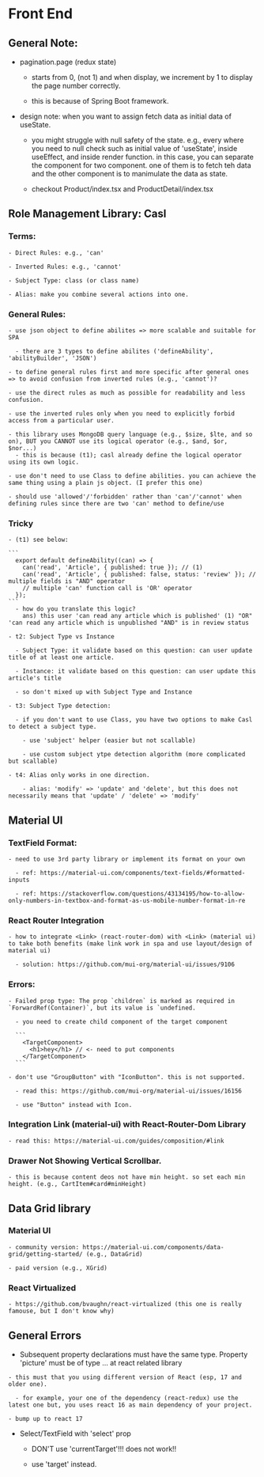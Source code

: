 # Front End

## General Note:

  - pagination.page (redux state)

    - starts from 0, (not 1) and when display, we increment by 1 to display the page number correctly.

    - this is because of Spring Boot framework.

  - design note: when you want to assign fetch data as initial data of useState.

    - you might struggle with null safety of the state. e.g., every where you need to null check such as initial value of 'useState', inside useEffect, and inside render function. in this case, you can separate the component for two component. one of them is to fetch teh data and the other component is to manimulate the data as state.

    - checkout Product/index.tsx and ProductDetail/index.tsx

## Role Management Library: Casl

  ### Terms:

    - Direct Rules: e.g., 'can'

    - Inverted Rules: e.g., 'cannot'

    - Subject Type: class (or class name)

    - Alias: make you combine several actions into one.

  ### General Rules:

    - use json object to define abilites => more scalable and suitable for SPA

      - there are 3 types to define abilites ('defineAbility', 'abilityBuilder', 'JSON')

    - to define general rules first and more specific after general ones => to avoid confusion from inverted rules (e.g., 'cannot')? 

    - use the direct rules as much as possible for readability and less confusion.

    - use the inverted rules only when you need to explicitly forbid access from a particular user.

    - this library uses MongoDB query language (e.g., $size, $lte, and so on), BUT you CANNOT use its logical operator (e.g., $and, $or, $nor...)
      - this is because (t1); casl already define the logical operator using its own logic.

    - use don't need to use Class to define abilities. you can achieve the same thing using a plain js object. (I prefer this one)

    - should use 'allowed'/'forbidden' rather than 'can'/'cannot' when defining rules since there are two 'can' method to define/use


  ### Tricky

    - (t1) see below:

    ```
      export default defineAbility((can) => {
        can('read', 'Article', { published: true }); // (1)
        can('read', 'Article', { published: false, status: 'review' }); // multiple fields is "AND" operator 
        // multiple 'can' function call is 'OR' operator
      });
    ```
      - how do you translate this logic?
        ans) this user 'can read any article which is published' (1) "OR" 'can read any article which is unpublished "AND" is in review status

    - t2: Subject Type vs Instance

      - Subject Type: it validate based on this question: can user update title of at least one article.

      - Instance: it validate based on this question: can user update this article's title

      - so don't mixed up with Subject Type and Instance

    - t3: Subject Type detection:

      - if you don't want to use Class, you have two options to make Casl to detect a subject type.

        - use 'subject' helper (easier but not scallable)

        - use custom subject ytpe detection algorithm (more complicated but scallable)

    - t4: Alias only works in one direction.

        - alias: 'modify' => 'update' and 'delete', but this does not necessarily means that 'update' / 'delete' => 'modify'

## Material UI

  ### TextField Format:

    - need to use 3rd party library or implement its format on your own

      - ref: https://material-ui.com/components/text-fields/#formatted-inputs

      - ref: https://stackoverflow.com/questions/43134195/how-to-allow-only-numbers-in-textbox-and-format-as-us-mobile-number-format-in-re

  ### React Router Integration

    - how to integrate <Link> (react-router-dom) with <Link> (material ui) to take both benefits (make link work in spa and use layout/design of material ui)

      - solution: https://github.com/mui-org/material-ui/issues/9106

  ### Errors:
  
    - Failed prop type: The prop `children` is marked as required in `ForwardRef(Container)`, but its value is `undefined.

      - you need to create child component of the target component

      ```
        <TargetComponent>
          <h1>hey</h1> // <- need to put components
        </TargetComponent>
      ```
  
    - don't use "GroupButton" with "IconButton". this is not supported.

      - read this: https://github.com/mui-org/material-ui/issues/16156

      - use "Button" instead with Icon.

  ### Integration Link (material-ui) with React-Router-Dom Library

    - read this: https://material-ui.com/guides/composition/#link


  ### Drawer Not Showing Vertical Scrollbar.

    - this is because content deos not have min height. so set each min height. (e.g., CartItem#card#minHeight)


## Data Grid library

  ### Material UI

    - community version: https://material-ui.com/components/data-grid/getting-started/ (e.g., DataGrid)

    - paid version (e.g., XGrid)

  ### React Virtualized

    - https://github.com/bvaughn/react-virtualized (this one is really famouse, but I don't know why)

## General Errors

  -  Subsequent property declarations must have the same type.  Property 'picture' must be of type ... at react related library

    - this must that you using different version of React (esp, 17 and older one).

      - for example, your one of the dependency (react-redux) use the latest one but, you uses react 16 as main dependency of your project.

    - bump up to react 17

  - Select/TextField with 'select' prop

    - DON'T use 'currentTarget'!!! does not work!!

    - use 'target' instead.
